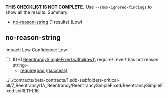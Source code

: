 **THIS CHECKLIST IS NOT COMPLETE**. Use `--show-ignored-findings` to show all the results.
Summary
 - [no-reason-string](#no-reason-string) (1 results) (Low)
## no-reason-string
Impact: Low
Confidence: Low
 - [ ] ID-0
[ReentrancySimpleFixed.withdraw()](../../contracts/beta-contracts/1.sdb-subfolders-critical-all/7_Reentrancy/1A_Reentrancy/ReentrancySimpleFixed/ReentrancySimpleFixed.sol#L11-L16) require/ revert has not reason string:- 
	- [require(bool)(success)](../../contracts/beta-contracts/1.sdb-subfolders-critical-all/7_Reentrancy/1A_Reentrancy/ReentrancySimpleFixed/ReentrancySimpleFixed.sol#L15)

../../contracts/beta-contracts/1.sdb-subfolders-critical-all/7_Reentrancy/1A_Reentrancy/ReentrancySimpleFixed/ReentrancySimpleFixed.sol#L11-L16


